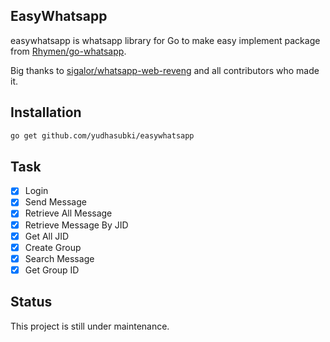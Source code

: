 ## EasyWhatsapp

easywhatsapp is whatsapp library for Go to make easy implement package from [Rhymen/go-whatsapp](https://github.com/Rhymen/go-whatsapp).

Big thanks to [sigalor/whatsapp-web-reveng](https://github.com/sigalor/whatsapp-web-reveng) and all contributors who made it.

## Installation
```bash
go get github.com/yudhasubki/easywhatsapp
```

## Task
- [x] Login
- [x] Send Message
- [x] Retrieve All Message
- [x] Retrieve Message By JID
- [x] Get All JID
- [x] Create Group
- [x] Search Message
- [x] Get Group ID

## Status
This project is still under maintenance.
